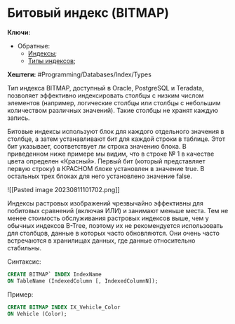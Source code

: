 
# Битовый индекс (BITMAP)

**Ключи:**
- Обратные:
	- [Индексы](db-index);
	- [Типы индексов](db-index-types);

**Хештеги:** #Programming/Databases/Index/Types

Тип индекса BITMAP, доступный в Oracle, PostgreSQL и Teradata, позволяет эффективно индексировать столбцы с низким числом элементов (например, логические столбцы или столбцы с небольшим количеством различных значений). Такие столбцы не хранят каждую запись.

Битовые индексы используют блок для каждого отдельного значения в столбце, а затем устанавливают бит для каждой строки в таблице. Этот бит указывает, соответствует ли строка значению блока. В приведенном ниже примере мы видим, что в строке № 1 в качестве цвета определен «Красный». Первый бит (который представляет первую строку) в КРАСНОМ блоке установлен в значение true. В остальных трех блоках для него установлено значение false.

![[Pasted image 20230811101702.png]]

Индексы растровых изображений чрезвычайно эффективны для побитовых сравнений (включая ИЛИ) и занимают меньше места. Тем не менее стоимость обслуживания растровых индексов выше, чем у обычных индексов B-Tree, поэтому их не рекомендуется использовать для столбцов, данные в которых часто обновляются. Они очень часто встречаются в хранилищах данных, где данные относительно стабильны.

Синтаксис:

```sql
CREATE BITMAP` INDEX IndexName
ON TableName (IndexedColumn [, IndexedColumnN]);
```

Пример:

```sql
CREATE BITMAP INDEX IX_Vehicle_Color
ON Vehicle (Color);
```
